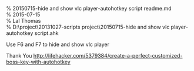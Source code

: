 % 20150715-hide and show vlc player-autohotkey script readme.md 	
% 2015-07-15	
% Lal Thomas 	
% D:\project\20131027-scripts project\20150715-hide and show vlc player-autohotkey script.ahk 	
	

Use F6 and F7 to hide and show vlc player

Thank You http://lifehacker.com/5379384/create-a-perfect-customized-boss-key-with-autohotkey
